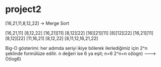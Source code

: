 # project2

[16,21,11,8,12,22] -> Merge Sort

[16,21,11]    [8,12,22]
[16,21][11]   [8,12][22]
[16][21][11]  [8][12][22]
[16,21][11]   [8,12][22]
[11,16,21]    [8,12,22]
[8,11,12,16,21,22]

Big-O gösterimi: her adımda seriyi ikiye bölerek ilerlediğimiz için 2^n şeklinde formülüze edilir.
n değeri ise 6 ya eşit; n=6      2^n=n 
o(logn) ---> O(log6)
